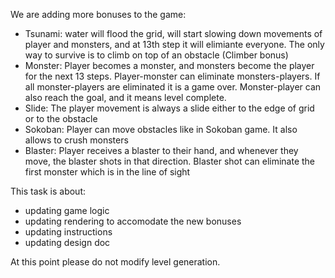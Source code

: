 We are adding more bonuses to the game:

- Tsunami: water will flood the grid, will start slowing down movements of player and monsters, and at 13th step it will elimiante everyone. The only way to survive is to climb on top of an obstacle (Climber bonus)
- Monster: Player becomes a monster, and monsters become the player for the next 13 steps. Player-monster can eliminate monsters-players. If all monster-players are eliminated it is a game over. Monster-player can also reach the goal, and it means level complete.
- Slide: The player movement is always a slide either to the edge of grid or to the obstacle
- Sokoban: Player can move obstacles like in Sokoban game. It also allows to crush monsters
- Blaster: Player receives a blaster to their hand, and whenever they move, the blaster shots in that direction. Blaster shot can eliminate the first monster which is in the line of sight

This task is about:

- updating game logic
- updating rendering to accomodate the new bonuses
- updating instructions
- updating design doc

At this point please do not modify level generation.

